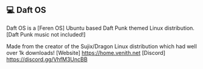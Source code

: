 ## 💻 Daft OS</br>
Daft OS is a [Feren OS] Ubuntu based Daft Punk themed Linux distribution. [Daft Punk music not included!]

Made from the creator of the Sujix/Dragon Linux distribution which had well over 1k downloads!
[Website]
https://home.venith.net
[Discord]
https://discord.gg/VhfM3UncBB
